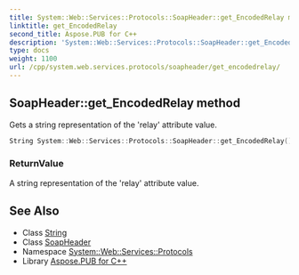 ```yaml
---
title: System::Web::Services::Protocols::SoapHeader::get_EncodedRelay method
linktitle: get_EncodedRelay
second_title: Aspose.PUB for C++
description: 'System::Web::Services::Protocols::SoapHeader::get_EncodedRelay method. Gets a string representation of the ''relay'' attribute value in C++.'
type: docs
weight: 1100
url: /cpp/system.web.services.protocols/soapheader/get_encodedrelay/
---
```

## SoapHeader::get_EncodedRelay method


Gets a string representation of the 'relay' attribute value.

```cpp
String System::Web::Services::Protocols::SoapHeader::get_EncodedRelay()
```


### ReturnValue

A string representation of the 'relay' attribute value.

## See Also

* Class [String](../../../system/string/)
* Class [SoapHeader](../)
* Namespace [System::Web::Services::Protocols](../../)
* Library [Aspose.PUB for C++](../../../)
